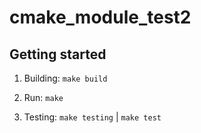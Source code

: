 
# cmake_module_test2

## Getting started

1. Building:
`make build`

2. Run:
`make`

3. Testing:
`make testing` | `make test`

